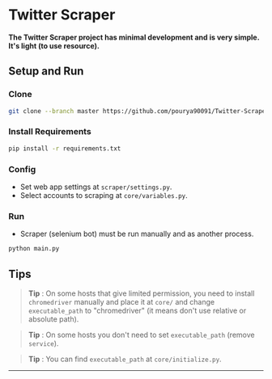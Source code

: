 # Twitter Scraper

**The Twitter Scraper project has minimal development and is very simple. It's light (to use resource).**

## Setup and Run

### Clone

```bash
git clone --branch master https://github.com/pourya90091/Twitter-Scraper.git
```

### Install Requirements

```bash
pip install -r requirements.txt
```

### Config

- Set web app settings at `scraper/settings.py`.
- Select accounts to scraping at `core/variables.py`.

### Run

- Scraper (selenium bot) must be run manually and as another process.

```bash
python main.py
```

## Tips

>**Tip** : On some hosts that give limited permission, you need to install `chromedriver` manually and place it at `core/` and change `executable_path` to "chromedriver" (it means don't use relative or absolute path).

>**Tip** : On some hosts you don't need to set `executable_path` (remove `service`).

>**Tip** : You can find `executable_path` at `core/initialize.py`.
---
